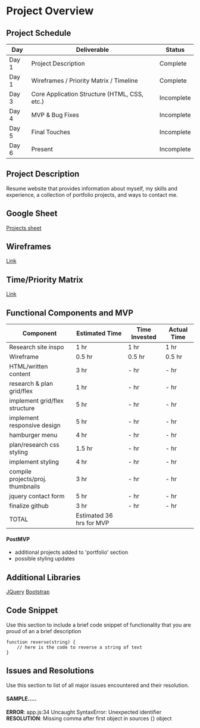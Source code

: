 # Project Overview

## Project Schedule

|  Day | Deliverable | Status
|---|---| ---|
|Day 1| Project Description | Complete
|Day 1| Wireframes / Priority Matrix / Timeline | Complete
|Day 3| Core Application Structure (HTML, CSS, etc.) | Incomplete
|Day 4| MVP & Bug Fixes | Incomplete
|Day 5| Final Touches | Incomplete
|Day 6| Present | Incomplete


## Project Description

Resume website that provides information about myself, my skills and experience, a collection of portfolio projects, and ways to contact me.

## Google Sheet
[Projects sheet](https://docs.google.com/spreadsheets/d/12v_YzgGL2VG3RbD5zB9MNSG7C_N9-zk2MuZrZR8zqUQ/edit?usp=sharing)

## Wireframes

[Link](https://imgur.com/a/JrGacY4)

## Time/Priority Matrix

[Link](https://imgur.com/7wPdeLm)


## Functional Components and MVP

|Component 	|       Estimated Time	|  Time Invested   |  Actual Time
| ---| --- | --- | --- |
|Research site inspo  |                            1 hr   |     1 hr         |   1 hr
|Wireframe            |                           0.5 hr  |      0.5 hr        |   0.5 hr
|HTML/written content  |                       3 hr |        - hr      |   - hr
|research & plan grid/flex    |                    1 hr |       - hr       |   - hr
|implement grid/flex structure |                   5 hr |       - hr       |   - hr
|implement responsive design   |                   5 hr|        - hr      |   - hr
|hamburger menu     |                              4 hr|        - hr      |   - hr
|plan/research css styling   |                     1.5 hr|       - hr       |   - hr
|implement styling       |                         4 hr|        - hr      |   - hr
|compile projects/proj. thumbnails  |              3 hr|       - hr       |   - hr
|jquery contact form        |                      5 hr|       - hr       |   - hr
|finalize github      |                            3   hr|       - hr       |    - hr      
| TOTAL |  Estimated 36 hrs for MVP

#### PostMVP 

- additional projects added to 'portfolio' section
- possible styling updates

## Additional Libraries
[JQuery](https://code.jquery.com/jquery-3.5.1.min.js)
[Bootstrap](https://stackpath.bootstrapcdn.com/bootstrap/4.5.0/css/bootstrap.min.css)

## Code Snippet

Use this section to include a brief code snippet of functionality that you are proud of an a brief description  

```
function reverse(string) {
	// here is the code to reverse a string of text
}
```

## Issues and Resolutions
 Use this section to list of all major issues encountered and their resolution.

#### SAMPLE.....
**ERROR**: app.js:34 Uncaught SyntaxError: Unexpected identifier                                
**RESOLUTION**: Missing comma after first object in sources {} object
